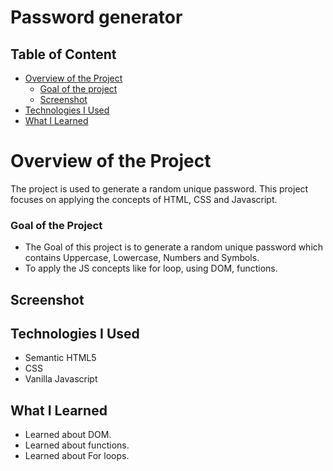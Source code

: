 # Password generator

## Table of Content

 * [Overview of the Project](#overview-of-the-project)
      * [Goal of the project](#goal-of-the-project)
      * [Screenshot](#screenshot)
 * [Technologies I Used](#technologies-i-used)
 * [What I Learned](#what-i-learned) 

# Overview of the Project
The project is used to generate a random unique password. This project focuses on applying the concepts of HTML, CSS and Javascript.

### Goal of the Project
* The Goal of this project is to generate a random unique password which contains Uppercase, Lowercase, Numbers and Symbols.
* To apply the JS concepts like for loop, using DOM, functions.

## Screenshot



## Technologies I Used
* Semantic HTML5
* CSS
* Vanilla Javascript

## What I Learned
* Learned about DOM.
* Learned about functions.
* Learned about For loops.


